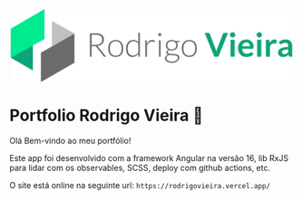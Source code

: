 <p align="center">
  <img src="src/assets/images/projects/portfolio/marca_rodrigo_vieira.png" alt="Logo do Projeto" width=500>
</p>

# Portfolio Rodrigo Vieira 🚀

Olá Bem-vindo ao meu portfólio! 

Este app foi desenvolvido com a framework Angular na versão 16, lib RxJS para lidar com os observables, SCSS, deploy com github actions, etc.

O site está online na seguinte url: ``https://rodrigovieira.vercel.app/``
